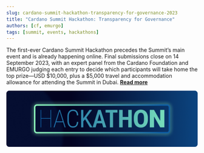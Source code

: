 ```yaml
---
slug: cardano-summit-hackathon-transparency-for-governance-2023
title: "Cardano Summit Hackathon: Transparency for Governance"
authors: [cf, emurgo]
tags: [summit, events, hackathons]
---
```


The first-ever Cardano Summit Hackathon precedes the Summit’s main event and is already happening online. Final submissions close on 14 September 2023, with an expert panel from the Cardano Foundation and EMURGO judging each entry to decide which participants will take home the top prize—USD $10,000, plus a $5,000 travel and accommodation allowance for attending the Summit in Dubai. [**Read more**](https://cardanofoundation.org/en/news/cardano-summit-hackathon/)

![Transparency for Governance](./banner.png)